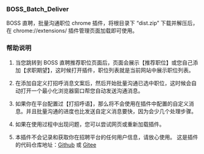 ### BOSS_Batch_Deliver

BOSS 直聘，批量沟通职位 chrome 插件，将根目录下 “dist.zip” 下载并解压后，在 chrome://extensions/ 插件管理页面加载即可使用。

### 帮助说明

1. 当您跳转到 BOSS 直聘推荐职位页面后，页面会展示【推荐职位】或您自己添加【求职期望】，这时候打开插件，职位列表就是当前网站中展示职位列表。

2. 在添加自定义打招呼消息文案后，然后开始批量沟通已选中职位，这时候会自动打开一个最小化浏览器窗口帮您自动发送沟通消息。

3. 如果你在平台配置过【打招呼语】，那么将不会使用在插件中配置的自定义消息。并且批量沟通的进度也比发送自定义消息要快，因为会少几个处理步骤。

4. 如果在使用过程中出现问题，您可以尝试网页或重新加载插件。

5. 本插件不会记录和获取你在招聘平台的任何用户信息，请放心使用。
   这是插件的代码仓库地址：[Github](https://github.com/wvit/BOSS_batch_deliver.git) 或 [Gitee](https://github.com/wvit/BOSS_batch_deliver.git)
